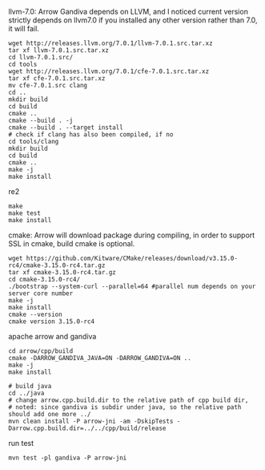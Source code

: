 llvm-7.0: 
Arrow Gandiva depends on LLVM, and I noticed current version strictly depends on llvm7.0 if you installed any other version rather than 7.0, it will fail.
``` shell
wget http://releases.llvm.org/7.0.1/llvm-7.0.1.src.tar.xz
tar xf llvm-7.0.1.src.tar.xz
cd llvm-7.0.1.src/
cd tools
wget http://releases.llvm.org/7.0.1/cfe-7.0.1.src.tar.xz
tar xf cfe-7.0.1.src.tar.xz
mv cfe-7.0.1.src clang
cd ..
mkdir build
cd build
cmake ..
cmake --build . -j
cmake --build . --target install
# check if clang has also been compiled, if no
cd tools/clang
mkdir build
cd build
cmake ..
make -j
make install
```

re2
``` shell
make
make test
make install
```

cmake: 
Arrow will download package during compiling, in order to support SSL in cmake, build cmake is optional.
``` shell
wget https://github.com/Kitware/CMake/releases/download/v3.15.0-rc4/cmake-3.15.0-rc4.tar.gz
tar xf cmake-3.15.0-rc4.tar.gz
cd cmake-3.15.0-rc4/
./bootstrap --system-curl --parallel=64 #parallel num depends on your server core number
make -j
make install
cmake --version
cmake version 3.15.0-rc4
```

apache arrow and gandiva
``` shell
cd arrow/cpp/build
cmake -DARROW_GANDIVA_JAVA=ON -DARROW_GANDIVA=ON ..
make -j
make install

# build java
cd ../java
# change arrow.cpp.build.dir to the relative path of cpp build dir, 
# noted: since gandiva is subdir under java, so the relative path should add one more ../
mvn clean install -P arrow-jni -am -DskipTests -Darrow.cpp.build.dir=../../cpp/build/release
```

run test
``` shell
mvn test -pl gandiva -P arrow-jni
```
